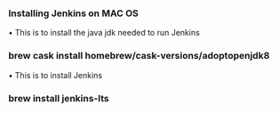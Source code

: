 ### Installing Jenkins on MAC OS

• This is to install the java jdk needed to run Jenkins

### brew cask install homebrew/cask-versions/adoptopenjdk8

• This is to install Jenkins

### brew install jenkins-lts
